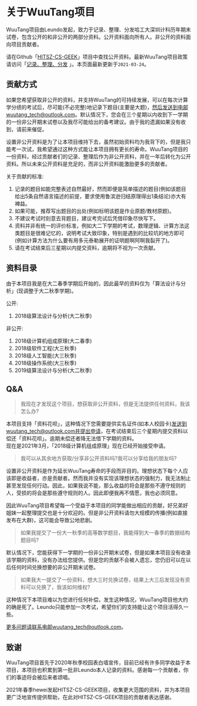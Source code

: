 # 关于WuuTang项目

WuuTang项目由Leundo发起，致力于记录、整理、分发哈工大深圳计科历年期末试卷，包含公开的和非公开的两部分资料。公开资料面向所有人。非公开的资料面向项目贡献者。  



请在Github「[HITSZ-CS-GEEK](https://github.com/hewei2001/HITSZ-CS-GEEK)」项目中查找公开资料。最新WuuTang项目政策请访问「[记录、整理、分发](https://www.lzzet.com/index.php/archives/33/) 」。本页面最新更新于`2021-03-24`。   





## 贡献方式

如果您希望获取非公开的资料，并支持WuuTang的可持续发展，可以在每次计算学分绩的考试后，尽可能(不必完整)地记录下题目(主要是大题)，然后发送到电邮wuutang_tech@outlook.com。默认情况下，您会在三个星期以内收到下一学期的一份非公开期末试卷以及我尽可能给出的备考建议。由于我的遗漏如果没有收到，请前来催促。  



设置非公开资料是为了让本项目维持下去，虽然初始资料均为我背下的，但是我只能考一次试，我希望通过这种方式能让本项目拥有更长的寿命。WuuTang项目的一份资料，经过贡献者们的记录、整理后作为非公开资料，并在一年后转化为公开资料。所以未来公开资料是充足的，而非公开资料能激励更多的贡献者。  



关于贡献的标准:

1. 记录的题目如能完整表述自然最好，然而即便是简单描述的题目(例如该题目给出5条自然语言描述的前提，要求使用鲁滨逊归结原理得出1条结论)亦大有裨益。
2. 如果可能，推荐写出题目的出处(例如标明该题是作业原题/教材原题)。
3. 不建议考试时刻意去背题目，建议考完试后凭借印象尽快写下。
4. 资料并非有统一的评价标准，例如大二下学期的考试，数理逻辑、计算方法这类题目是很难记忆的，说明考试大致印象，特别是遇到的比较坑的地方即可(例如计算方法为什么要有用多元泰勒展开的证明题啊阿啊我裂开了)。
5. 请在考试结束后三星期以内提交资料，逾期将不视为一次贡献。



## 资料目录

由于本项目我是在大二春季学期后开始的，因此最早的资料仅为「算法设计与分析」(现调整于大二秋季学期)。  



公开:

1. 2018级算法设计与分析(大二秋季)



非公开:

1. 2018级计算机组成原理(大二春季)
2. 2018级软件工程(大三秋季)
3. 2018级人工智能(大三秋季)
4. 2018级操作系统(大三秋季)
5. 2019级算法设计与分析(大二秋季)



## Q&A

> 我现在才发现这个项目，想获取非公开资料，但是无法提供任何资料，我该怎么办?

本项目支持「资料花呗」，这种情况下您需要提供实名证件(如本人校园卡)发送到wuutang_tech@outlook.com并提出申请，在考试结束后三个星期内提交资料以偿还「资料花呗」。逾期未偿还者降无法借下学期的资料。  
现在是2021年3月，「2018级计算机组成原理」现在已经开始接受申请。  



> 我可以从其余地方获取/分享非公开资料吗?我可以分享给我的朋友吗?

设置非公开资料是作为延长WuuTang寿命的手段而非目的。理想状态下每个人应该即是收益者，亦是贡献者。然而我并没有实现该理想状态的强制力，我无法制止甚至发现任何行动。因此，如果我说不能，那么收益的将会是那些不遵守规则的人，受损的将会是那些遵守规则的人。因此即便我再不情愿，我也必须同意。  

因此WuuTang项目希望每一个受益于本项目的同学能做出相应的贡献，好兄弟好姐妹一起整理提交也是十分欢迎的。但是非公开资料请勿大规模的传播(例如直接发布在大群)，这可能会导致公地悲剧。  



> 如果我提交了一份大一秋季的高等数学题目，我能得到大一春季的数据结构题目吗?

默认情况下，您能获得下一学期的一份非公开期末试卷，但是如果本项目没有收录该学期的资料，没有办法给您提供。但是您的贡献不会被人遗忘，您仍旧可以在以后任何时间兑换想要的非公开期末试卷。  



> 如果我大一提交了一份资料，想大三时兑换试卷，结果上大三后发现没有资料可以兑换了，我该如何维权?

这种情况下本项目难以为您进行任何补偿，发生这种情况，WuuTang项目他大约的确是死了。Leundo只能参加一次考试，希望你们的支持能让这个项目活得久一些。  



更多问题请联系电邮wuutang_tech@outlook.com。  



## 致谢

WuuTang项目首先于2020年秋季校园表白墙宣传，目前已经有许多同学收益于本项目，本项目也积累到第一批非Leundo本人记录的资料。感谢每一个贡献者，你们的事迹将会被后来者颂唱。  


  

2021年春季hewei发起HITSZ-CS-GEEK项目，收集更大范围的资料，并为本项目更广泛地宣传提供帮助，在此对HITSZ-CS-GEEK项目的贡献者表达感谢。
